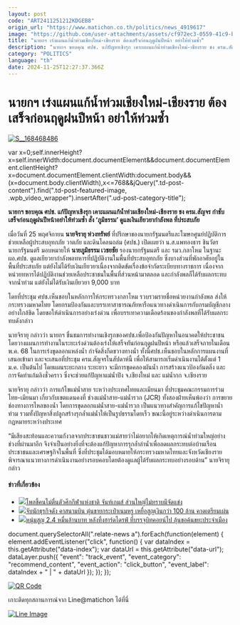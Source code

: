 ```yaml
---
layout: post
code: "ART2411251212KDGEB8"
origin_url: "https://www.matichon.co.th/politics/news_4919617"
image: "https://github.com/user-attachments/assets/cf972ec3-0559-41c9-b1d8-34317f315331"
title: "นายกฯ เร่งแผนแก้น้ำท่วมเชียงใหม่-เชียงราย ต้องเสร็จก่อนฤดูฝนปีหน้า อย่าให้ท่วมซ้ำ"
description: "นายกฯ ขอบคุณ ศปช. แก้ปัญหาเชิงรุก เคาะแผนแก้น้ำท่วมเชียงใหม่-เชียงราย ชง ครม.สัญจร กำชับเสร็จก่อนฤดูฝนปีหน้าอย่าให้ท่วมซ้ำ สั่ง 'ภูมิธรรม'"
category: "POLITICS"
language: "th"
date: 2024-11-25T12:27:37.366Z
---
```


# นายกฯ เร่งแผนแก้น้ำท่วมเชียงใหม่-เชียงราย ต้องเสร็จก่อนฤดูฝนปีหน้า อย่าให้ท่วมซ้ำ

[![](https://www.matichon.co.th/wp-content/uploads/2024/11/S__168468486-728x505.jpg "S__168468486")](https://www.matichon.co.th/wp-content/uploads/2024/11/S__168468486.jpg)

var x=0;self.innerHeight?x=self.innerWidth:document.documentElement&&document.documentElement.clientHeight?x=document.documentElement.clientWidth:document.body&&(x=document.body.clientWidth),x<=768&&jQuery(".td-post-content").find(".td-post-featured-image, .wpb\_video\_wrapper").insertAfter(".ud-post-category-title");

**นายกฯ ขอบคุณ ศปช. แก้ปัญหาเชิงรุก เคาะแผนแก้น้ำท่วมเชียงใหม่-เชียงราย ชง ครม.สัญจร กำชับเสร็จก่อนฤดูฝนปีหน้าอย่าให้ท่วมซ้ำ สั่ง ‘ภูมิธรรม’ ดูแลเงินเยียวยากำลังพล ที่ประสบภัย**

เมื่อวันที่ 25 พฤศจิกายน **นายจิรายุ ห่วงทรัพย์** ที่ปรึกษาของนายกรัฐมนตรีและโฆษกศูนย์ปฏิบัติการช่วยเหลือผู้ประสบอุทกภัย วาตภัย และดินโคลนถล่ม (ศปช.) เปิดเผยว่า น.ส.แพทองธาร ชินวัตร นายกรัฐมนตรี มอบหมายให้ **นายภูมิธรรม เวชยชัย** รองนายกรัฐมนตรี และ รมว.กลาโหม ในฐานะ ผอ.ศปช. ดูแลเยียวยากำลังพลทหารที่ปฏิบัติงานในพื้นที่ประสบอุทกภัย ซึ่งบางส่วนที่พักอาศัยอยู่ในพื้นที่ประสบภัย แต่ยังไม่ได้รับเงินเยียวยาเนื่องจากติดขัดเรื่องข้อจำกัดระเบียบทางราชการ เนื่องจากหน่วยทหารได้ปฏิบัติงานช่วยเหลือประชาชนในพื้นที่ส่วนหน้ามาตลอด และกำลังพลก็ได้รับผลกระทบจากน้ำท่วม แต่ยังไม่ได้รับเงินเยียวยา 9,000 บาท

โดยที่ประชุม ศปช.เห็นชอบในหลักการให้กระทรวงกลาโหม รวบรวมรายชื่อหน่วยงานกำลังพล ส่งให้กระทรวงมหาดไทย โดยกรมป้องกันและบรรเทาสาธารณภัยหารือแนวทางดำเนินการกับกรมบัญชีกลางอย่างใกล้ชิด โดยขอให้ดำเนินการอย่างเร่งด่วน เพื่อบรรเทาความเดือดร้อนของกำลังพลที่ได้รับผลกระทบดังกล่าว

นายจิรายุ กล่าวว่า นายกฯ ชื่นชมการทำงานเชิงรุกของศปช.เพื่อป้องกันปัญหาในอนาคตให้ประชาชน โดยวางแผนการทำงานในระยะเร่งด่วนต้องเร่งให้เสร็จทันก่อนฤดูฝนปีหน้า หรือแล้วเสร็จภายในเดือน พ.ค. 68 ในการเร่งขุดลอกแหล่งน้ำ กำจัดสิ่งกีดขวางทางน้ำ ทั้งนี้ศปช.เห็นชอบในหลักการแผนงานที่เสนอเข้ามา และจะเสนอที่ประชุม ครม.สัญจรในสัปดาห์นี้ เพื่อให้สามารถเริ่มดำเนินงานได้ตั้งแต่ 1 ม.ค. เป็นต้นไป โดยแผนระยะกลาง ระยะยาว จะมีการขุดคลองผันน้ำ การสร้างแนวป้องกันตลิ่ง และการจัดทำแก้มลิงชั่วคราว ซึ่งจะช่วยแก้ปัญหาแม่น้ำปิง จ.เชียงใหม่ และ แม่น้ำกก จ.เชียงราย

นายจิรายุ กล่าวว่า การแก้ไขแม่น้ำสาย ระหว่างประเทศไทยและเมียนมา ที่ประชุมคณะกรรมการร่วมไทย-เมียนมา เกี่ยวกับเขตแดนคงที่ ช่วงแม่น้ำสาย-แม่น้ำรวก (JCR) ทั้งสองฝ่ายเห็นพ้องว่า การขยายช่องทางการไหลของน้ำ โดยการขุดลอกแม่น้ำสาย-แม่น้ำรวก เป็นแนวทางสำคัญการแก้ไขปัญหาน้ำท่วม รวมทั้งปัญหาสิ่งปลูกสร้างรุกล้ำแม่น้ำให้เป็นรูปธรรมโดยเร็ว ขณะนี้อยู่ระหว่างดำเนินการตามกฎหมายระหว่างประเทศ

“มีเสียงสะท้อนและความกังวลจากประชาชนชาวแม่สายว่าไม่อยากให้เกิดเหตุการณ์น้ำท่วมใหญ่อย่างช่วงที่ผ่านมาอีก จึงจำเป็นอย่างยิ่งที่จะต้องแก้ปัญหาการรุกล้ำลำน้ำเพื่อลดผลกระทบต่อบ้านเรือนประชาชนและเศรษฐกิจในพื้นที่ ซึ่งที่ประชุมได้มอบหมายให้กระทรวงมหาดไทยและจังหวัดเชียงราย พิจารณาแนวทางการดำเนินงานอย่างรอบคอบโดยต้องดูแลผู้ได้รับผลกระทบอย่างรอบด้าน” นายจิรายุ กล่าว

#### ข่าวที่เกี่ยวข้อง

*   [![](https://www.matichon.co.th/wp-content/uploads/2024/11/JantGames.jpg)โพลชี้คนไม่ตื่นตัวศึกกีฬาแห่งชาติ จันท์เกมส์ ส่วนใหญ่ไม่ทราบมีจัดแข่ง](https://www.matichon.co.th/sport/thai-sport/news_4919493)
*   [![](https://www.matichon.co.th/wp-content/uploads/2024/11/8-89.jpg)จับนักธุรกิจดัง คาสนามบิน ตุ๋นขายกระเป๋าเนมหรู เหยื่อสูญเงินกว่า 100 ล้าน คาดเตรียมเผ่น](https://www.matichon.co.th/local/crime/news_4919998)
*   [![](https://www.matichon.co.th/wp-content/uploads/2024/11/752452.jpg)หนุ่มสูญ 2.4 หมื่นล้านบาท หลังทิ้งฮาร์ดไดรฟ์ ที่บรรจุบิทคอยน์ไป ลุ้นขอค้นขยะประจำเมือง](https://www.matichon.co.th/foreign/news_4920001)

document.querySelectorAll(".relate-news a").forEach(function(element) { element.addEventListener("click", function() { var dataIndex = this.getAttribute("data-index"); var dataUrl = this.getAttribute("data-url"); dataLayer.push({ "event": "track\_event", "event\_category": "recommend\_content", "event\_action": "click\_button", "event\_label": dataIndex + " | " + dataUrl }); }); });

[![QR Code](https://www.matichon.co.th/wp-content/uploads/2023/07/wob1371z.jpg)](https://lin.ee/ht0nDxX)

เกาะติดทุกสถานการณ์จาก Line@matichon ได้ที่นี่

[![Line Image](https://www.matichon.co.th/wp-content/uploads/2023/07/th.png)](https://lin.ee/ht0nDxX)